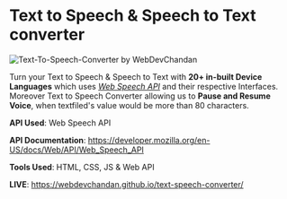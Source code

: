 # Text to Speech & Speech to Text converter



![Text-To-Speech-Converter by WebDevChandan](https://user-images.githubusercontent.com/70449580/169655111-1dde81aa-d463-4e2a-aa23-8d6490223070.gif)


Turn your Text to Speech & Speech to Text with **20+ in-built Device Languages** which uses [_Web Speech API_](https://developer.mozilla.org/en-US/docs/Web/API/Web_Speech_API) and their respective Interfaces. 
Moreover Text to Speech Converter allowing us to **Pause and Resume Voice**, when textfiled's value would be more than 80 characters.

**API Used**: Web Speech API

**API Documentation**: https://developer.mozilla.org/en-US/docs/Web/API/Web_Speech_API

**Tools Used**: HTML, CSS, JS & Web API

**LIVE**: https://webdevchandan.github.io/text-speech-converter/
